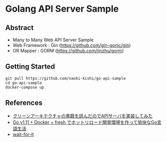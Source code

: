 # Golang API Server Sample

## Abstract
- Many to Many Web API Server Sample
- Web Framework : Gin (https://github.com/gin-gonic/gin)
- OR Mapper : GORM (https://github.com/jinzhu/gorm)

## Getting Started
```
git pull https://github.com/naoki-kishi/go-api-sample
cd go-api-sample
docker-compose up
```

## References
- [クリーンアーキテクチャの書籍を読んだのでAPIサーバを実装してみた](https://qiita.com/yoshinori_hisakawa/items/f934178d4bd476c8da32)
- [Go v1.11 + Docker + fresh でホットリロード開発環境を作って愉快なGo言語生活](https://qiita.com/po3rin/items/9acd41ef428436335c97)
- [wait-for-it](https://github.com/vishnubob/wait-for-it)